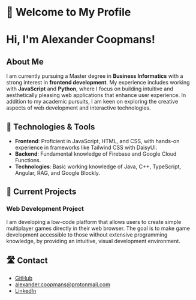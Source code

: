 # 👋 Welcome to My Profile

# Hi, I'm Alexander Coopmans!

## About Me

I am currently pursuing a Master degree in **Business Informatics** with a strong interest in **frontend development**. My experience includes working with **JavaScript** and **Python**, where I focus on building intuitive and aesthetically pleasing web applications that enhance user experience. In addition to my academic pursuits, I am keen on exploring the creative aspects of web development and interactive technologies.

## 🔧 Technologies & Tools

- **Frontend**: Proficient in JavaScript, HTML, and CSS, with hands-on experience in frameworks like Tailwind CSS with DaisyUI.
- **Backend**: Fundamental knowledge of Firebase and Google Cloud Functions.
- **Technologies**: Basic working knowledge of Java, C++, TypeScript, Angular, RAG, and Google Blockly.

## 🚀 Current Projects


### Web Development Project

I am developing a low-code platform that allows users to create simple multiplayer games directly in their web browser. The goal is to make game development accessible to those without extensive programming knowledge, by providing an intuitive, visual development environment.

## 🛣 Contact

- [GitHub](https://github.com/AlexanderCoopmans)
- alexander.coopmans@protonmail.com
- [LinkedIn](https://www.linkedin.com/in/alexander-coopmans-2286ab235)